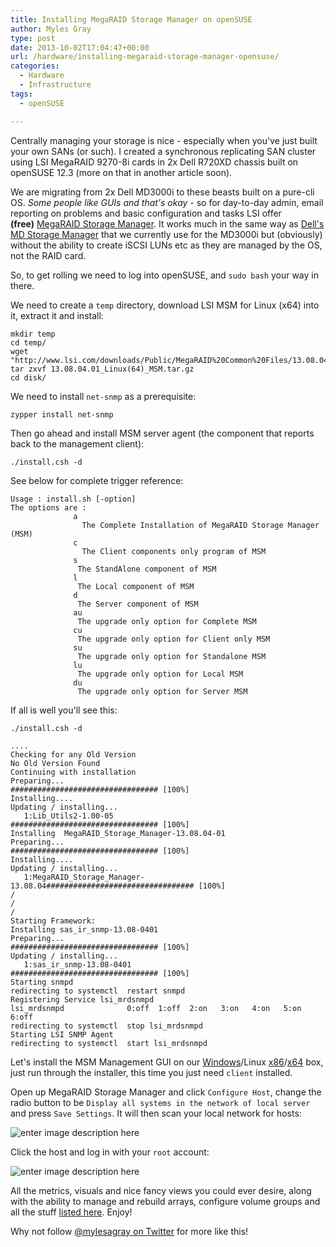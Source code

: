 ```yaml
---
title: Installing MegaRAID Storage Manager on openSUSE
author: Myles Gray
type: post
date: 2013-10-02T17:04:47+00:00
url: /hardware/installing-megaraid-storage-manager-opensuse/
categories:
  - Hardware
  - Infrastructure
tags:
  - openSUSE

---
```

Centrally managing your storage is nice - especially when you've just built your own SANs (or such). I created a synchronous replicating SAN cluster using LSI MegaRAID 9270-8i cards in 2x Dell R720XD chassis built on openSUSE 12.3 (more on that in another article soon).

We are migrating from 2x Dell MD3000i to these beasts built on a pure-cli OS. _Some people like GUIs and that's okay_ - so for day-to-day admin, email reporting on problems and basic configuration and tasks LSI offer **(free)** [MegaRAID Storage Manager][1]. It works much in the same way as [Dell's MD Storage Manager][2] that we currently use for the MD3000i but (obviously) without the ability to create iSCSI LUNs etc as they are managed by the OS, not the RAID card.

So, to get rolling we need to log into openSUSE, and `sudo bash` your way in there.

We need to create a `temp` directory, download LSI MSM for Linux (x64) into it, extract it and install:

    mkdir temp
    cd temp/
    wget "http://www.lsi.com/downloads/Public/MegaRAID%20Common%20Files/13.08.04.01_Linux(64)_MSM.tar.gz"
    tar zxvf 13.08.04.01_Linux(64)_MSM.tar.gz
    cd disk/
    

We need to install `net-snmp` as a prerequisite:

    zypper install net-snmp
    

Then go ahead and install MSM server agent (the component that reports back to the management client):

    ./install.csh -d
    

See below for complete trigger reference:

    Usage : install.sh [-option]
    The options are :
                  a
                    The Complete Installation of MegaRAID Storage Manager (MSM) 
                  c
                    The Client components only program of MSM
                  s
                   The StandAlone component of MSM
                  l
                   The Local component of MSM
                  d
                   The Server component of MSM
                  au
                   The upgrade only option for Complete MSM
                  cu
                   The upgrade only option for Client only MSM
                  su
                   The upgrade only option for Standalone MSM
                  lu
                   The upgrade only option for Local MSM
                  du
                   The upgrade only option for Server MSM
    

If all is well you'll see this:

    ./install.csh -d
    
    ....
    Checking for any Old Version
    No Old Version Found
    Continuing with installation
    Preparing...                          ################################# [100%]
    Installing....
    Updating / installing...
       1:Lib_Utils2-1.00-05               ################################# [100%]
    Installing  MegaRAID_Storage_Manager-13.08.04-01
    Preparing...                          ################################# [100%]
    Installing....
    Updating / installing...
       1:MegaRAID_Storage_Manager-13.08.04################################# [100%]
    /
    /
    /
    Starting Framework: 
    Installing sas_ir_snmp-13.08-0401
    Preparing...                          ################################# [100%]
    Updating / installing...
       1:sas_ir_snmp-13.08-0401           ################################# [100%]
    Starting snmpd
    redirecting to systemctl  restart snmpd
    Registering Service lsi_mrdsnmpd
    lsi_mrdsnmpd              0:off  1:off  2:on   3:on   4:on   5:on   6:off
    redirecting to systemctl  stop lsi_mrdsnmpd
    Starting LSI SNMP Agent
    redirecting to systemctl  start lsi_mrdsnmpd
    

Let's install the MSM Management GUI on our [Windows][3]/Linux [x86][4]/[x64][1] box, just run through the installer, this time you just need `client` installed.

Open up MegaRAID Storage Manager and click `Configure Host`, change the radio button to be `Display all systems in the network of local server` and press `Save Settings`. It will then scan your local network for hosts:

![enter image description here][5] 

Click the host and log in with your `root` account:

![enter image description here][6] 

All the metrics, visuals and nice fancy views you could ever desire, along with the ability to manage and rebuild arrays, configure volume groups and all the stuff [listed here][7]. Enjoy!

Why not follow [@mylesagray on Twitter][8] for more like this!

 [1]: /uploads/2013/10/13.08.04.01_Linux(64)_MSM.tar.gz
 [2]: /uploads/2013/10/DriverDetails?driverId=6H9V3
 [3]: /uploads/2013/10/13.08.04.01_Windows_MSM.zip
 [4]: /uploads/2013/10/13.08.04.01_Linux(86)_MSM.tar.gz
 [5]: /uploads/2013/11/Screen-Shot-2013-10-02-at-17.47.19.png
 [6]: /uploads/2013/11/Screen-Shot-2013-10-02-at-17.54.46.png
 [7]: /uploads/2013/10/SASUG_51530-00_RevG.pdf
 [8]: https://twitter.com/mylesagray